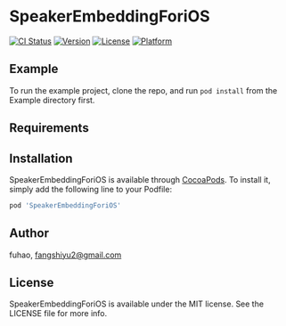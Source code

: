 # SpeakerEmbeddingForiOS

[![CI Status](https://img.shields.io/travis/fuhao/SpeakerEmbeddingForiOS.svg?style=flat)](https://travis-ci.org/fuhao/SpeakerEmbeddingForiOS)
[![Version](https://img.shields.io/cocoapods/v/SpeakerEmbeddingForiOS.svg?style=flat)](https://cocoapods.org/pods/SpeakerEmbeddingForiOS)
[![License](https://img.shields.io/cocoapods/l/SpeakerEmbeddingForiOS.svg?style=flat)](https://cocoapods.org/pods/SpeakerEmbeddingForiOS)
[![Platform](https://img.shields.io/cocoapods/p/SpeakerEmbeddingForiOS.svg?style=flat)](https://cocoapods.org/pods/SpeakerEmbeddingForiOS)

## Example

To run the example project, clone the repo, and run `pod install` from the Example directory first.

## Requirements

## Installation

SpeakerEmbeddingForiOS is available through [CocoaPods](https://cocoapods.org). To install
it, simply add the following line to your Podfile:

```ruby
pod 'SpeakerEmbeddingForiOS'
```

## Author

fuhao, fangshiyu2@gmail.com

## License

SpeakerEmbeddingForiOS is available under the MIT license. See the LICENSE file for more info.
